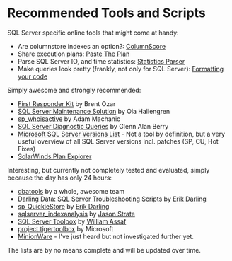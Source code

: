 # Recommended Tools and Scripts

SQL Server specific online tools that might come at handy:

- Are columnstore indexes an option?: [ColumnScore](https://columnscore.com/)
- Share execution plans: [Paste The Plan](https://www.brentozar.com/pastetheplan/)
- Parse SQL Server IO, and time statistics: [Statistics Parser](https://statisticsparser.com/)
- Make queries look pretty (frankly, not only for SQL Server): [Formatting your code](format-sql.com)

Simply awesome and strongly recommended:

- [First Responder Kit](https://www.brentozar.com/first-aid/) by Brent Ozar
- [SQL Server Maintenance Solution](https://ola.hallengren.com/) by Ola Hallengren
- [sp_whoisactive](http://whoisactive.com/) by Adam Machanic
- [SQL Server Diagnostic Queries](https://glennsqlperformance.com/resources/) by Glenn Alan Berry
- [Microsoft SQL Server Versions List](https://sqlserverbuilds.blogspot.com/) - Not a tool by definition, but a very useful overview of all SQL Server versions incl. patches (SP, CU, Hot Fixes)
- [SolarWinds Plan Explorer](https://www.sentryone.com/plan-explorer)

Interesting, but currently not completely tested and evaluated, simply because the day has only 24 hours:

- [dbatools](https://dbatools.io/) by a whole, awesome team
- [Darling Data: SQL Server Troubleshooting Scripts](https://github.com/erikdarlingdata/DarlingData) by [Erik Darling](https://www.erikdarlingdata.com/)
- [sp_QuickieStore](https://www.erikdarlingdata.com/sp_quickiestore/) by [Erik Darling](https://www.erikdarlingdata.com/)
- [sqlserver_indexanalysis](https://github.com/StrateSQL/sqlserver_indexanalysis) by [Jason Strate](https://jasonstrate.com/)
- [SQL Server Toolbox](https://github.com/SparkhoundSQL/sql-server-toolbox) by [William Assaf](https://www.sqltact.com/)
- [project tigertoolbox](https://github.com/microsoft/tigertoolbox) by Microsoft
- [MinionWare](https://www.minionware.net/) - I've just heard but not investigated further yet.

The lists are by no means complete and will be updated over time.
